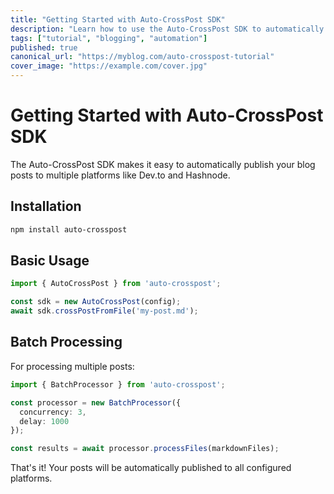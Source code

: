 ```yaml
---
title: "Getting Started with Auto-CrossPost SDK"
description: "Learn how to use the Auto-CrossPost SDK to automatically publish your blog posts to multiple platforms"
tags: ["tutorial", "blogging", "automation"]
published: true
canonical_url: "https://myblog.com/auto-crosspost-tutorial"
cover_image: "https://example.com/cover.jpg"
---
```


# Getting Started with Auto-CrossPost SDK

The Auto-CrossPost SDK makes it easy to automatically publish your blog posts to multiple platforms like Dev.to and Hashnode.

## Installation

```bash
npm install auto-crosspost
```

## Basic Usage

```typescript
import { AutoCrossPost } from 'auto-crosspost';

const sdk = new AutoCrossPost(config);
await sdk.crossPostFromFile('my-post.md');
```

## Batch Processing

For processing multiple posts:

```typescript
import { BatchProcessor } from 'auto-crosspost';

const processor = new BatchProcessor({
  concurrency: 3,
  delay: 1000
});

const results = await processor.processFiles(markdownFiles);
```

That's it! Your posts will be automatically published to all configured platforms.
